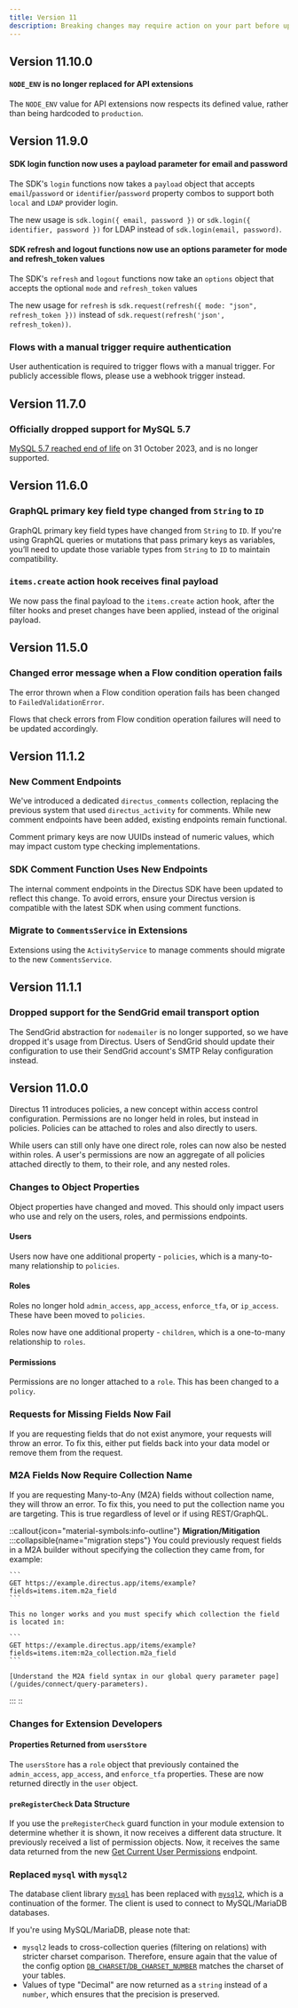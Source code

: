 ```yaml
---
title: Version 11
description: Breaking changes may require action on your part before upgrading.
---
```


## Version 11.10.0

#### `NODE_ENV` is no longer replaced for API extensions

The `NODE_ENV` value for API extensions now respects its defined value, rather than being hardcoded to `production`.

## Version 11.9.0

#### SDK login function now uses a payload parameter for email and password

The SDK's `login` functions now takes a `payload` object that accepts `email`/`password` or `identifier`/`password`
property combos to support both `local` and `LDAP` provider login.

The new usage is `sdk.login({ email, password })` or `sdk.login({ identifier, password })` for LDAP instead of `sdk.login(email, password)`.

#### SDK refresh and logout functions now use an options parameter for mode and refresh_token values

The SDK's `refresh` and `logout` functions now take an `options` object that accepts the optional `mode` and
`refresh_token` values

The new usage for `refresh` is `sdk.request(refresh({ mode: "json", refresh_token }))` instead of `sdk.request(refresh('json', refresh_token))`.

### Flows with a manual trigger require authentication

User authentication is required to trigger flows with a manual trigger.
For publicly accessible flows, please use a webhook trigger instead.

## Version 11.7.0

### Officially dropped support for MySQL 5.7

[MySQL 5.7 reached end of life](https://endoflife.date/mysql) on 31 October 2023, and is no longer supported.

## Version 11.6.0

### GraphQL primary key field type changed from `String` to `ID`

GraphQL primary key field types have changed from `String` to `ID`. If you're using GraphQL queries or mutations that pass primary keys as variables, you’ll need to update those variable types from `String` to `ID` to maintain compatibility.

### `items.create` action hook receives final payload

We now pass the final payload to the `items.create` action hook, after the filter hooks and preset changes have been applied, instead of the original payload.

## Version 11.5.0

### Changed error message when a Flow condition operation fails

The error thrown when a Flow condition operation fails has been changed to `FailedValidationError`. 

Flows that check errors from Flow condition operation failures will need to be updated accordingly.

## Version 11.1.2

### New Comment Endpoints

We've introduced a dedicated `directus_comments` collection, replacing the previous system that used `directus_activity`
for comments. While new comment endpoints have been added, existing endpoints remain functional.

Comment primary keys are now UUIDs instead of numeric values, which may impact custom type checking implementations.

### SDK Comment Function Uses New Endpoints

The internal comment endpoints in the Directus SDK have been updated to reflect this change. To avoid errors, ensure
your Directus version is compatible with the latest SDK when using comment functions.

### Migrate to `CommentsService` in Extensions

Extensions using the `ActivityService` to manage comments should migrate to the new `CommentsService`.

## Version 11.1.1

### Dropped support for the SendGrid email transport option

The SendGrid abstraction for `nodemailer` is no longer supported, so we have dropped it's usage from Directus. Users of
SendGrid should update their configuration to use their SendGrid account's SMTP Relay configuration instead.

## Version 11.0.0

Directus 11 introduces policies, a new concept within access control configuration. Permissions are no longer held in
roles, but instead in policies. Policies can be attached to roles and also directly to users.

While users can still only have one direct role, roles can now also be nested within roles. A user's permissions are now
an aggregate of all policies attached directly to them, to their role, and any nested roles.

### Changes to Object Properties

Object properties have changed and moved. This should only impact users who use and rely on the users, roles, and
permissions endpoints.

#### Users

Users now have one additional property - `policies`, which is a many-to-many relationship to `policies`.

#### Roles

Roles no longer hold `admin_access`, `app_access`, `enforce_tfa`, or `ip_access`. These have been moved to `policies`.

Roles now have one additional property - `children`, which is a one-to-many relationship to `roles`.

#### Permissions

Permissions are no longer attached to a `role`. This has been changed to a `policy`.

### Requests for Missing Fields Now Fail

If you are requesting fields that do not exist anymore, your requests will throw an error. To fix this, either put
fields back into your data model or remove them from the request.

### M2A Fields Now Require Collection Name

If you are requesting Many-to-Any (M2A) fields without collection name, they will throw an error. To fix this, you need
to put the collection name you are targeting. This is true regardless of level or if using REST/GraphQL.

::callout{icon="material-symbols:info-outline"}
**Migration/Mitigation**  
  :::collapsible{name="migration steps"}
    You could previously request fields in a M2A builder without specifying the collection they came from, for example:

    ```
    GET https://example.directus.app/items/example?fields=items.item.m2a_field
    ```

    This no longer works and you must specify which collection the field is located in:

    ```
    GET https://example.directus.app/items/example?fields=items.item:m2a_collection.m2a_field
    ```

    [Understand the M2A field syntax in our global query parameter page](/guides/connect/query-parameters).
  :::
::

### Changes for Extension Developers

#### Properties Returned from `usersStore`

The `usersStore` has a `role` object that previously contained the `admin_access`, `app_access`, and `enforce_tfa`
properties. These are now returned directly in the `user` object.

#### `preRegisterCheck` Data Structure

If you use the `preRegisterCheck` guard function in your module extension to determine whether it is shown, it now
receives a different data structure. It previously received a list of permission objects. Now, it receives the same data
returned from the new [Get Current User Permissions](/api/permissions#get-current-user-permissions)
endpoint.

### Replaced `mysql` with `mysql2`

The database client library [`mysql`](https://www.npmjs.com/package/mysql) has been replaced with
[`mysql2`](https://www.npmjs.com/package/mysql2), which is a continuation of the former. The client is used to connect
to MySQL/MariaDB databases.

If you're using MySQL/MariaDB, please note that:

- `mysql2` leads to cross-collection queries (filtering on relations) with stricter charset comparison. Therefore,
  ensure again that the value of the config option
  [`DB_CHARSET`/`DB_CHARSET_NUMBER`](/configuration/general#database) matches the charset of your tables.
- Values of type "Decimal" are now returned as a `string` instead of a `number`, which ensures that the precision is
  preserved.

